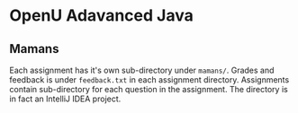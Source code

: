 # OpenU Adavanced Java
## Mamans
Each assignment has it's own sub-directory under `mamans/`. Grades and feedback is under `feedback.txt` in each assignment directory.
Assignments contain sub-directory for each question in the assignment. The directory is in fact an IntelliJ IDEA project.
